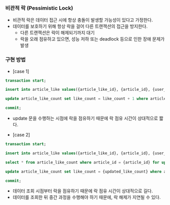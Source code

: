### 비관적 락 (Pessimistic Lock)

- 비관적 락은 데이터 접근 시에 항상 충돌이 발생할 가능성이 있다고 가정한다.
- 데이터를 보호하기 위해 항상 락을 걸어 다른 트랜잭션의 접근을 방지한다.
  - 다른 트랜잭션은 락이 해제되기까지 대기
  - 락을 오래 점유하고 있으면, 성능 저하 또는 deadlock 등으로 인한 장애 문제가 발생

### 구현 방법

- [case 1]
```sql
transaction start;

insert into article_like values({article_like_id}, {article_id}, {user_id}, {created_at});

update article_like_count set like_count = like_count + 1 where article_id = {article_id};

commit;
```
- update 문을 수행하는 시점에 락을 점유하기 때문에 락 점유 시간이 상대적으로 짧다.

- [case 2]
```sql
transaction start;

insert into article_like values({article_like_id}, {article_id}, {user_id}, {created_at});

select * from article_like_count where article_id = {article_id} for update;

update article_like_count set like_count = {updated_like_count} where article_id = {article_id};

commit;
```

- 데이터 조회 시점부터 락을 점유하기 때문에 락 점유 시간이 상대적으로 길다.
- 데이터를 조회한 뒤 중간 과정을 수행해야 하기 때문에, 락 해제가 지연될 수 있다.


